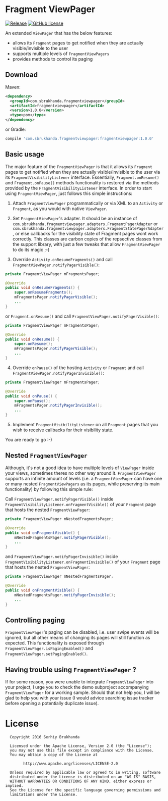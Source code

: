 Fragment ViewPager
========

[![Release](https://img.shields.io/badge/jCenter-1.0.0-brightgreen.svg)](https://bintray.com/sbrukhanda/maven/FragmentViewPager)
[![GitHub license](https://img.shields.io/badge/license-Apache%20Version%202.0-blue.svg)](https://github.com/sbrukhanda/fragmentviewpager/blob/master/LICENSE.txt)

An extended `ViewPager` that has the below features:
- allows its `Fragment` pages to get notified when they are actually visible/invisible to the user
- supports multiple levels of `FragmentViewPagers`
- provides methods to control its paging

Download
--------

Maven:
```xml
<dependency> 
  <groupId>com.sbrukhanda.fragmentviewpager</groupId> 
  <artifactId>fragmentviewpager</artifactId> 
  <version>1.0.0</version> 
  <type>pom</type> 
</dependency>
```
or Gradle:
```groovy
compile 'com.sbrukhanda.fragmentviewpager:fragmentviewpager:1.0.0'
```

Basic usage
--------

The major feature of the `FragmentViewPager` is that it allows its `Fragment` pages to get notified when they are actually visible/invisible to the user via its `FragmentVisibilityListener` interface. Essentially, `Fragment.onResume()` and `Fragment.onPause()` methods functionality is restored via the methods provided by the `FragmentVisibilityListener` interface. In order to start using `FragmentViewPager`, just follows this simple instructions:

1) Attach `FragmentViewPager` programmatically or via XML to an `Activity` or `Fragment`, as you would with native `ViewPager`.

2) Set `FragmentViewPager`'s adapter. It should be an instance of `com.sbrukhanda.fragmentviewpager.adapters.FragmentPagerAdapter` or `com.sbrukhanda.fragmentviewpager.adapters.FragmentStatePagerAdapter`, or else callbacks for the visibility state of Fragment pages wont work correctly. This classes are carbon copies of the repsective classes from the support library, with just a few tweaks that allow `FragmentViewPager` to do its magic ;-)

3) Override `Activity.onResumeFragments()` and call `FragmentViewPager.notifyPagerVisible()`:
```java
private FragmentViewPager mFragmentsPager;

@Override
public void onResumeFragments() {
    super.onResumeFragments();
    mFragmentsPager.notifyPagerVisible();
    ...
}
```
or `Fragment.onResume()` and call `FragmentViewPager.notifyPagerVisible()`:
```java
private FragmentViewPager mFragmentsPager;

@Override
public void onResume() {
    super.onResume();
    mFragmentsPager.notifyPagerVisible();
    ...
}
```

4) Override `onPause()` of the hosting `Activity` or `Fragment` and call `FragmentViewPager.notifyPagerInvisible()`: 
```java
private FragmentViewPager mFragmentsPager;

@Override
public void onPause() {
    super.onPause();
    mFragmentsPager.notifyPagerInvisible();
    ...
}
```

5) Implement `FragmentVisibilityListener` on all `Fragment` pages that you wish to receive callbacks for their visibility state.

You are ready to go :-)

Nested `FragmentViewPager`
--------

Although, it's not a good idea to have multiple levels of `ViewPager` inside your views, sometimes theres no other way around it. `FragmentViewPager` supports an infinite amount of levels (i.e. a `FragmentViewPager` can have one or many nested `FragmentViewPagers` as its pages, while preserving its main functionality) by following this simple rule:

Call `FragmentViewPager.notifyPagerVisible()` inside `FragmentVisibilityListener.onFragmentVisible()` of your `Fragment` page that hosts the nested `FragmentViewPager`:
```java
private FragmentViewPager mNestedFragmentsPager;

@Override
public void onFragmentVisible() {
    mNestedFragmentsPager.notifyPagerVisible();
    ...
}
```
and `FragmentViewPager.notifyPagerInvisible()` inside `FragmentVisibilityListener.onFragmentInvisible()` of your `Fragment` page that hosts the nested `FragmentViewPager`:
```java
private FragmentViewPager mNestedFragmentsPager;

@Override
public void onFragmentVisible() {
    mNestedFragmentsPager.notifyPagerInvisible();
    ...
}
```

Controlling paging
--------

`FragmentViewPager`'s paging can be disabled, i.e. user swipe events will be ignored, but all other means of changing its pages will still function as expected. This functionality is exposed through `FragmentViewPager.isPagingEnabled()` and `FragmentViewPager.setPagingEnabled()`.

Having trouble using `FragmentViewPager` ?
--------

If for some reason, you were unable to integrate `FragmentViewPager` into your project, I urge you to check the demo subproject accompanying `FragmentViewPager` for a working sample. Should that not help you, I will be glad to help you with your issue (I would advice searching issue tracker before opening a potentially duplicate issue).

License
=======

```
  Copyright 2016 Serhiy Brukhanda

  Licensed under the Apache License, Version 2.0 (the "License");
  you may not use this file except in compliance with the License.
  You may obtain a copy of the License at

        http://www.apache.org/licenses/LICENSE-2.0
  
  Unless required by applicable law or agreed to in writing, software
  distributed under the License is distributed on an "AS IS" BASIS,
  WITHOUT WARRANTIES OR CONDITIONS OF ANY KIND, either express or implied.
  See the License for the specific language governing permissions and
  limitations under the License.
```
